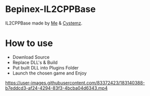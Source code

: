 # Bepinex-IL2CPPBase

IL2CPPBase made by [Me](https://github.com/VerityIncorporated) & [Cystemz](https://github.com/Cystemzz).

# How to use

- Download Source
- Replace DLL's & Build
- Put built DLL into Plugins Folder
- Launch the chosen game and Enjoy

https://user-images.githubusercontent.com/83372423/183140388-b7eddcd3-af24-4294-83f3-4bcba04d6343.mp4
